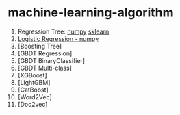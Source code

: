 # machine-learning-algorithm

1. Regression Tree: [numpy](./Regression_Tree.py)  [sklearn](./Regression_Tree_sklearn.py)
1. [Logistic Regression - numpy](./Logistic_Regression.py) 
1. [Boosting Tree]
1. [GBDT Regression]
1. [GBDT BinaryClassifier]
1. [GBDT Multi-class]
1. [XGBoost]
1. [LightGBM]
1. [CatBoost]
1. [Word2Vec]
1. [Doc2vec]
